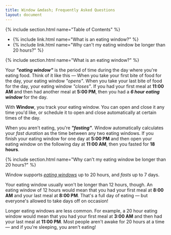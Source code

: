```yaml
---
title: Window &mdash; Frequently Asked Questions
layout: document
---
```


{% include section.html name="Table of Contents" %}
 - {% include link.html name="What is an eating window?" %}
  - {% include link.html name="Why can't my eating window be longer than 20 hours?" %}

{% include section.html name="What is an eating window?" %}

Your ***"eating window"*** is the period of time during the day where you're eating food. Think of it like this &mdash; When you take your first bite of food for the day, your eating window *"opens"*. When you take your last bite of food for the day, your eating window *"closes"*. If you had your first meal at **11:00 AM** and then had another meal at **5:00 PM**, then you had a ***6 hour eating window*** for the day.

With **Window**, you track your eating window. You can open and close it any time you'd like, or schedule it to open and close automatically at certain times of the day.

When you aren't eating, you're ***"fasting"***. Window automatically calculates your *fast duration* as the time between any two eating windows. If you finish your eating window for one day at **5:00 PM** and then open your eating window on the following day at **11:00 AM**, then you fasted for **18 hours**.


{% include section.html name="Why can't my eating window be longer than 20 hours?" %}

Window supports *[eating windows](#what-is-an-eating-window?)* up to 20 hours, and *fasts* up to 7 days.

Your eating window usually won't be longer than 12 hours, though. An eating window of 12 hours would mean that you had your first meal at **8:00 AM** and your last meal at **8:00 PM**. That's a full day of eating &mdash; but everyone's allowed to take days off on occasion! 

Longer eating windows are less common. For example, a 20 hour eating window would mean that you had your first meal at **3:00 AM** and then had your last meal at **11:00 PM**. Most people aren't awake for 20 hours at a time &mdash; and if you're sleeping, you aren't eating!
